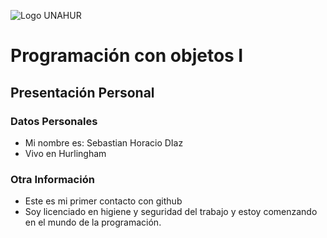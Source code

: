 ![Logo UNAHUR](./UNAHUR.png)

# Programación con objetos I
## Presentación Personal

### Datos Personales
- Mi nombre es: Sebastian Horacio DIaz
- Vivo en Hurlingham


### Otra Información
- Este es mi primer contacto con github
- Soy licenciado en higiene y seguridad del trabajo y estoy comenzando en el mundo de la programación.
